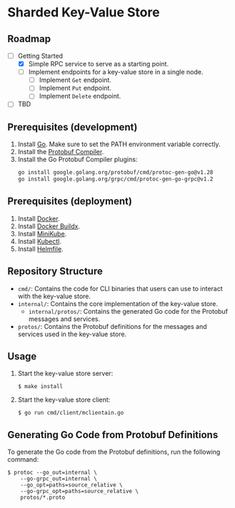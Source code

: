 # Sharded Key-Value Store

## Roadmap
- [ ] Getting Started
  - [x] Simple RPC service to serve as a starting point.
  - [ ] Implement endpoints for a key-value store in a single node.
    - [ ] Implement `Get` endpoint.
    - [ ] Implement `Put` endpoint.
    - [ ] Implement `Delete` endpoint.
- [ ] TBD

## Prerequisites (development)
1. Install [Go](https://go.dev/doc/install). Make sure to set the PATH environment variable correctly.
2. Install the [Protobuf Compiler](https://grpc.io/docs/protoc-installation).
3. Install the Go Protobuf Compiler plugins:
    ```bash
    go install google.golang.org/protobuf/cmd/protoc-gen-go@v1.28
    go install google.golang.org/grpc/cmd/protoc-gen-go-grpc@v1.2
    ```

## Prerequisites (deployment)
1. Install [Docker](https://docs.docker.com/get-docker/).
2. Install [Docker Buildx](https://github.com/docker/buildx?tab=readme-ov-file#installing).
3. Install [MiniKube](https://minikube.sigs.k8s.io/docs/start/).
4. Install [Kubectl](https://kubernetes.io/docs/tasks/tools/#kubectl).
4. Install [Helmfile](https://helmfile.readthedocs.io/en/latest/#installation).

## Repository Structure

- `cmd/`: Contains the code for CLI binaries that users can use to interact with the key-value store.
- `internal/`: Contains the core implementation of the key-value store.
  - `internal/protos/`: Contains the generated Go code for the Protobuf messages and services.
- `protos/`: Contains the Protobuf definitions for the messages and services used in the key-value store.

## Usage

1. Start the key-value store server:
    ```console
    $ make install
    ```
2. Start the key-value store client:
    ```console
    $ go run cmd/client/mclientain.go
    ```

## Generating Go Code from Protobuf Definitions

To generate the Go code from the Protobuf definitions, run the following command:
```console
$ protoc --go_out=internal \
    --go-grpc_out=internal \
    --go_opt=paths=source_relative \
    --go-grpc_opt=paths=source_relative \
    protos/*.proto
```
